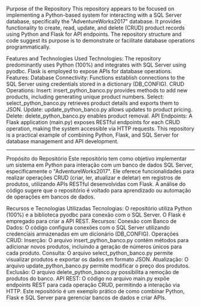 Purpose of the Repository
This repository appears to be focused on implementing a Python-based system for interacting with a SQL Server database, specifically the "AdventureWorks2017" database. It provides functionality to create, read, update, and delete (CRUD) product records using Python and Flask for API endpoints. The repository structure and code suggest its purpose is to demonstrate or facilitate database operations programmatically.

Features and Technologies Used
Technologies: The repository predominantly uses Python (100%) and integrates with SQL Server using pyodbc. Flask is employed to expose APIs for database operations.
Features:
Database Connectivity: Functions establish connections to the SQL Server using credentials stored in a dictionary (DB_CONFIG).
CRUD Operations:
Insert: insert_python_banco.py provides methods to add new products, including generating unique product numbers.
Select: select_python_banco.py retrieves product details and exports them to JSON.
Update: update_python_banco.py allows updates to product pricing.
Delete: delete_python_banco.py enables product removal.
API Endpoints: A Flask application (main.py) exposes RESTful endpoints for each CRUD operation, making the system accessible via HTTP requests.
This repository is a practical example of combining Python, Flask, and SQL Server for database management and API development.
____________________________________________________________________________________________________________________________________
Propósito do Repositório
Este repositório tem como objetivo implementar um sistema em Python para interação com um banco de dados SQL Server, especificamente o "AdventureWorks2017". Ele oferece funcionalidades para realizar operações CRUD (criar, ler, atualizar e deletar) em registros de produtos, utilizando APIs RESTful desenvolvidas com Flask. A análise do código sugere que o repositório é voltado para aprendizado ou automação de operações em bancos de dados.

Recursos e Tecnologias Utilizadas
Tecnologias: O repositório utiliza Python (100%) e a biblioteca pyodbc para conexão com o SQL Server. O Flask é empregado para criar a API REST.
Recursos:
Conexão com Banco de Dados: O código configura conexões com o SQL Server utilizando credenciais armazenadas em um dicionário (DB_CONFIG).
Operações CRUD:
Inserção: O arquivo insert_python_banco.py contém métodos para adicionar novos produtos, incluindo a geração de números únicos para cada produto.
Consulta: O arquivo select_python_banco.py permite visualizar produtos e exportar os dados em formato JSON.
Atualização: O arquivo update_python_banco.py permite modificar o preço dos produtos.
Exclusão: O arquivo delete_python_banco.py possibilita a remoção de produtos do banco.
API REST: O código no arquivo main.py expõe endpoints REST para cada operação CRUD, permitindo a interação via HTTP.
Este repositório é um exemplo prático de como combinar Python, Flask e SQL Server para gerenciar bancos de dados e criar APIs.
